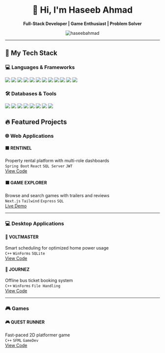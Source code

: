 <h1 align="center">👋 Hi, I'm Haseeb Ahmad</h1>
<p align="center">
  <b>Full-Stack Developer | Game Enthusiast | Problem Solver</b>
</p>

<p align="center">
  <img src="https://komarev.com/ghpvc/?username=haseebahmad&label=Profile%20views&color=purple&style=flat" alt="haseebahmad" />
</p>

---

## 🚀 My Tech Stack

### 💻 Languages & Frameworks  
<p align="left">
  <img src="https://img.shields.io/badge/React-20232A?style=for-the-badge&logo=react&logoColor=61DAFB" />
  <img src="https://img.shields.io/badge/Next.js-000000?style=for-the-badge&logo=next.js&logoColor=white" />
  <img src="https://img.shields.io/badge/Express.js-404D59?style=for-the-badge" />
  <img src="https://img.shields.io/badge/Spring-6DB33F?style=for-the-badge&logo=spring&logoColor=white" />
  <img src="https://img.shields.io/badge/Node.js-339933?style=for-the-badge&logo=nodedotjs&logoColor=white" />
  <img src="https://img.shields.io/badge/Java-ED8B00?style=for-the-badge&logo=java&logoColor=white" />
  <img src="https://img.shields.io/badge/C++-00599C?style=for-the-badge&logo=c%2B%2B&logoColor=white" />
  <img src="https://img.shields.io/badge/JavaScript-F7DF1E?style=for-the-badge&logo=javascript&logoColor=black" />
  <img src="https://img.shields.io/badge/TypeScript-007ACC?style=for-the-badge&logo=typescript&logoColor=white" />
  <img src="https://img.shields.io/badge/HTML5-E34F26?style=for-the-badge&logo=html5&logoColor=white" />
  <img src="https://img.shields.io/badge/CSS3-1572B6?style=for-the-badge&logo=css3&logoColor=white" />
  <img src="https://img.shields.io/badge/Tailwind_CSS-38B2AC?style=for-the-badge&logo=tailwind-css&logoColor=white" />
</p>

### 🛠️ Databases & Tools  
<p align="left">
  <img src="https://img.shields.io/badge/PostgreSQL-4169E1?style=for-the-badge&logo=postgresql&logoColor=white" />
  <img src="https://img.shields.io/badge/SQLite-003B57?style=for-the-badge&logo=sqlite&logoColor=white" />
  <img src="https://img.shields.io/badge/MongoDB-4EA94B?style=for-the-badge&logo=mongodb&logoColor=white" />
  <img src="https://img.shields.io/badge/Git-F05032?style=for-the-badge&logo=git&logoColor=white" />
  <img src="https://img.shields.io/badge/GitHub-181717?style=for-the-badge&logo=github&logoColor=white" />
  <img src="https://img.shields.io/badge/Figma-F24E1E?style=for-the-badge&logo=figma&logoColor=white" />
  <img src="https://img.shields.io/badge/Photoshop-31A8FF?style=for-the-badge&logo=adobe-photoshop&logoColor=white" />
  <img src="https://img.shields.io/badge/Illustrator-FF9A00?style=for-the-badge&logo=adobe-illustrator&logoColor=white" />
</p>


## 🔥 Featured Projects

### 🌐 Web Applications

#### 🟩 **RENTINEL**  
Property rental platform with multi-role dashboards  
`Spring Boot` `React` `SQL Server` `JWT`  
[View Code](#)

#### ⬛ **GAME EXPLORER**  
Browse and search games with trailers and reviews  
`Next.js` `Tailwind` `Express` `SQL`  
[Live Demo](#)

---

### 💻 Desktop Applications

#### 🔷 **VOLTMASTER**  
Smart scheduling for optimized home power usage  
`C++` `WinForms` `SQLite`  
[View Code](#)

#### 🔷 **JOURNEZ**  
Offline bus ticket booking system  
`C++` `WinForms` `File Handling`  
[View Code](#)

---

### 🎮 Games

#### 🎮 **QUEST RUNNER**  
Fast-paced 2D platformer game  
`C++` `SFML` `GameDev`  
[View Code](#)
